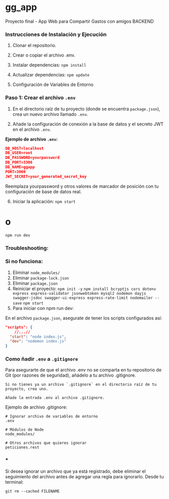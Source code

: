 # gg_app
Proyecto final - App Web para Compartir Gastos con amigos
BACKEND

### Instrucciones de Instalación y Ejecución
1. Clonar el repositorio.
2. Crear o copiar el archivo .env.
3. Instalar dependencias:
`npm install`
4. Actualizar dependencias:
`npm update`

5. Configuración de Variables de Entorno

### Paso 1: Crear el archivo `.env`

1. En el directorio raíz de tu proyecto (donde se encuentra `package.json`), crea un nuevo archivo llamado `.env`.

2. Añade la configuración de conexión a la base de datos y el secreto JWT en el archivo `.env`.

**Ejemplo de archivo `.env`:**

```json
DB_HOST=localhost
DB_USER=root
DB_PASSWORD=yourpassword
DB_PORT=3306
DB_NAME=ggapp
PORT=3000
JWT_SECRET=your_generated_secret_key
```
Reemplaza yourpassword y otros valores de marcador de posición con tu configuración de base de datos real.

6. Iniciar la aplicación:
`npm start`
# o
`npm run dev`

### Troubleshooting:
### Si no funciona:
1. Eliminar `node_modules/`
2. Eliminar `package-lock.json`
3. Eliminar `package.json`
4. Reiniciar el proyecto:
`npm init -y`
`npm install bcryptjs cors dotenv express express-validator jsonwebtoken mysql2 nodemon dayjs swagger-jsdoc swagger-ui-express express-rate-limit nodemailer --save`
`npm start`
5. Para iniciar con npm run dev:

En el archivo `package.json`, asegurate de tener los scripts configurados así:
```json
"scripts": {
    //...//
  "start": "node index.js",
  "dev": "nodemon index.js"
}
```


### Como ñadir `.env` a `.gitignore`

Para asegurarte de que el archivo .env no se comparta en tu repositorio de Git (por razones de seguridad), añádelo a tu archivo .gitignore.

    Si no tienes ya un archivo `.gitignore` en el directorio raíz de tu proyecto, crea uno.

    Añade la entrada .env al archivo .gitignore.

Ejemplo de archivo .gitignore:

```plaintext
# Ignorar archivo de variables de entorno
.env

# Módulos de Node
node_modules/

# Otros archivos que quieres ignorar
peticiones.rest
```
### * 
Si desea ignorar un archivo que ya está registrado, debe eliminar el seguimiento del archivo antes de agregar una regla para ignorarlo. 
Desde tu terminal:

`git rm --cached FILENAME`

